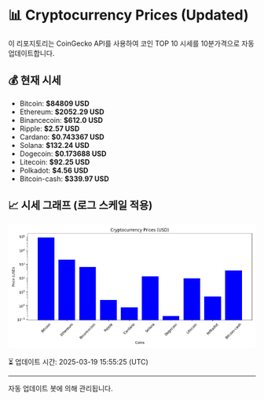 
# 📊 Cryptocurrency Prices (Updated)

이 리포지토리는 CoinGecko API를 사용하여 코인 TOP 10 시세를 10분가격으로 자동 업데이트합니다.

## 💰 현재 시세
- Bitcoin: **$84809 USD**
- Ethereum: **$2052.29 USD**
- Binancecoin: **$612.0 USD**
- Ripple: **$2.57 USD**
- Cardano: **$0.743367 USD**
- Solana: **$132.24 USD**
- Dogecoin: **$0.173688 USD**
- Litecoin: **$92.25 USD**
- Polkadot: **$4.56 USD**
- Bitcoin-cash: **$339.97 USD**

## 📈 시세 그래프 (로그 스케일 적용)
![Crypto Prices](crypto_prices.png)

⏳ 업데이트 시간: 2025-03-19 15:55:25 (UTC)

---
자동 업데이트 봇에 의해 관리됩니다.
